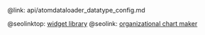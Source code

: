 @link: api/atomdataloader_datatype_config.md

@seolinktop: [widget library](https://webix.com)
@seolink: [organizational chart maker](https://webix.com/widget/organogram/)